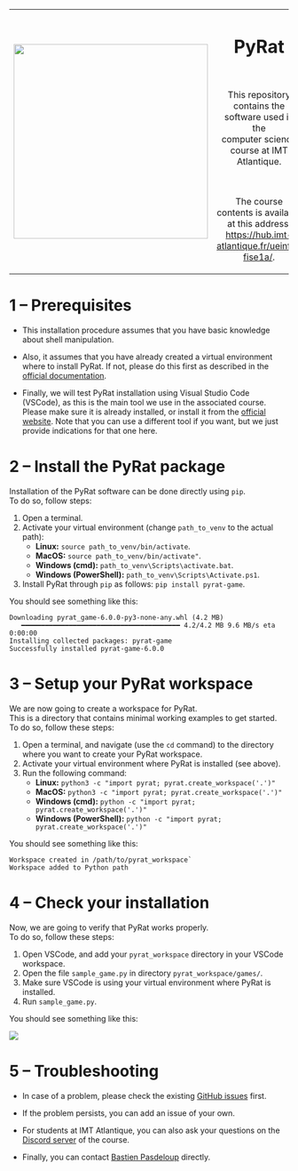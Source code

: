 <!-- ##################################################################################################################################################### -->
<!-- ######################################################################## INFO ####################################################################### -->
<!-- ##################################################################################################################################################### -->

<!--
    This file contains the public text that appears on the PyRat GitHub repository.
    It contains a short description and installation details.
-->

<!-- ##################################################################################################################################################### -->
<!-- ###################################################################### CONTENTS ##################################################################### -->
<!-- ##################################################################################################################################################### -->

<div align="center">
    <table>
        <tr>
            <td align="center">
                <img height="350px" src="https://hub.imt-atlantique.fr/ueinfo-fise1a/images/s5/project/pyrat.png">
            </td>
            <td align="center">
                <h1>PyRat</h1>
                <br />
                <p>This repository contains the software used in the<br>computer science course at IMT Atlantique.</p>
                <br />
                <p>The course contents is available at this address:<br><a rel="nofollow"></a><a href="https://hub.imt-atlantique.fr/ueinfo-fise1a/" rel="nofollow">https://hub.imt-atlantique.fr/ueinfo-fise1a/</a>.</p>
            </td>
        </tr>
    </table>
</div>

# 1 – Prerequisites

- This installation procedure assumes that you have basic knowledge about shell manipulation.

- Also, it assumes that you have already created a virtual environment where to install PyRat.
  If not, please do this first as described in the [official documentation](https://docs.python.org/3/library/venv.html).

- Finally, we will test PyRat installation using Visual Studio Code (VSCode), as this is the main tool we use in the associated course.
  Please make sure it is already installed, or install it from the [official website](https://code.visualstudio.com/).
  Note that you can use a different tool if you want, but we just provide indications for that one here.

# 2 – Install the PyRat package

Installation of the PyRat software can be done directly using `pip`. \
To do so, follow steps:
1) Open a terminal.
2) Activate your virtual environment (change `path_to_venv` to the actual path):
   - **Linux:** `source path_to_venv/bin/activate`.
   - **MacOS:** `source path_to_venv/bin/activate"`.
   - **Windows (cmd):** `path_to_venv\Scripts\activate.bat`.
   - **Windows (PowerShell):** `path_to_venv\Scripts\Activate.ps1`.
3) Install PyRat through `pip` as follows: `pip install pyrat-game`.

You should see something like this:
```text
Downloading pyrat_game-6.0.0-py3-none-any.whl (4.2 MB)
   ━━━━━━━━━━━━━━━━━━━━━━━━━━━━━━━━━━━━━━━━ 4.2/4.2 MB 9.6 MB/s eta 0:00:00
Installing collected packages: pyrat-game
Successfully installed pyrat-game-6.0.0
```

# 3 – Setup your PyRat workspace

We are now going to create a workspace for PyRat. \
This is a directory that contains minimal working examples to get started. \
To do so, follow these steps:
1) Open a terminal, and navigate (use the `cd` command) to the directory where you want to create your PyRat workspace.
2) Activate your virtual environment where PyRat is installed (see above).
3) Run the following command:
   - **Linux:** `python3 -c "import pyrat; pyrat.create_workspace('.')"`
   - **MacOS:** `python3 -c "import pyrat; pyrat.create_workspace('.')"`
   - **Windows (cmd):** `python -c "import pyrat; pyrat.create_workspace('.')"`
   - **Windows (PowerShell):** `python -c "import pyrat; pyrat.create_workspace('.')"`

You should see something like this:
```text
Workspace created in /path/to/pyrat_workspace`
Workspace added to Python path
```

# 4 – Check your installation

Now, we are going to verify that PyRat works properly. \
To do so, follow these steps:
1) Open VSCode, and add your `pyrat_workspace` directory in your VSCode workspace.
2) Open the file `sample_game.py` in directory `pyrat_workspace/games/`.
3) Make sure VSCode is using your virtual environment where PyRat is installed.
3) Run `sample_game.py`.

You should see something like this:

<img src="https://hub.imt-atlantique.fr/ueinfo-fise1a/images/s5/project/pyrat_interface.png" />

# 5 – Troubleshooting

- In case of a problem, please check the existing [GitHub issues](https://github.com/BastienPasdeloup/PyRat/issues) first.

- If the problem persists, you can add an issue of your own.

- For students at IMT Atlantique, you can also ask your questions on the [Discord server](https://discord.gg/eMnFArZ8ht) of the course.

- Finally, you can contact [Bastien Pasdeloup](mailto:bastien.pasdeloup@imt-atlantique.fr) directly.

<!-- ##################################################################################################################################################### -->
<!-- ##################################################################################################################################################### -->

